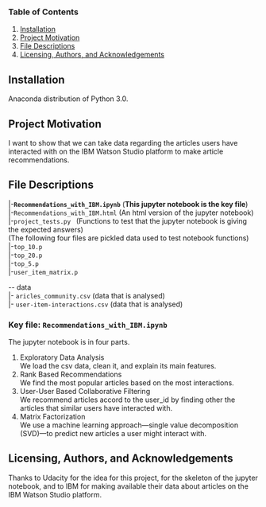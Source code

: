 ### Table of Contents

1. [Installation](#installation)
2. [Project Motivation](#motivation)
3. [File Descriptions](#files)
4. [Licensing, Authors, and Acknowledgements](#licensing)

## Installation <a name="installation"></a>
Anaconda distribution of Python 3.0. 

## Project Motivation<a name="motivation"></a>

I want to show that we can take data regarding the articles users have interacted with on the IBM Watson Studio platform to make article recommendations.

## File Descriptions <a name="files"></a>

|-**`Recommendations_with_IBM.ipynb`** (**This jupyter notebook is the key file**)  
|-`Recommendations_with_IBM.html`  (An html version of the jupyter notebook)      
|-`project_tests.py `              (Functions to test that the jupyter notebook is giving the expected answers)   
(The following four files are pickled data used to test notebook functions)  
|-`top_10.p`    
|-`top_20.p`   
|-`top_5.p`   
|-`user_item_matrix.p`   

-- data  
|- `aricles_community.csv`  (data that is analysed)       
|- `user-item-interactions.csv`  (data that is analysed)      
  

### Key file: `Recommendations_with_IBM.ipynb`
The jupyter notebook is in four parts.  
1) Exploratory Data Analysis  
We load the csv data, clean it, and explain its main features.  
2) Rank Based Recommendations  
We find the most popular articles based on the most interactions.  
3) User-User Based Collaborative Filtering  
We recommend articles accord to the user_id by finding other the articles that similar users have interacted with.  
6) Matrix Factorization  
We use a machine learning approach—single value decomposition (SVD)—to predict new articles a user might interact with.  


## Licensing, Authors, and Acknowledgements <a name="licensing"></a>
Thanks to Udacity for the idea for this project, for the skeleton of the jupyter notebook, and to IBM for making available their data about articles on the IBM Watson Studio platform.
